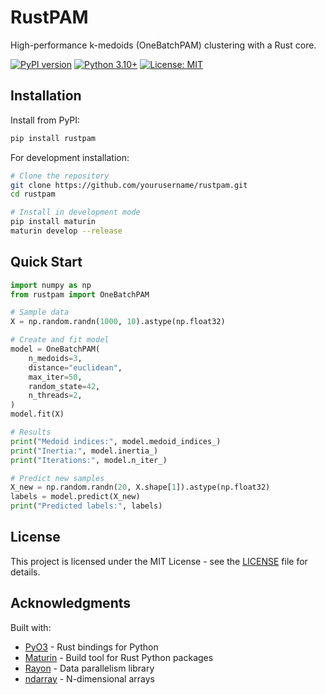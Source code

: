 # RustPAM

High-performance k-medoids (OneBatchPAM) clustering with a Rust core.

[![PyPI version](https://badge.fury.io/py/rustpam.svg)](https://badge.fury.io/py/rustpam)
[![Python 3.10+](https://img.shields.io/badge/python-3.10+-blue.svg)](https://www.python.org/downloads/)
[![License: MIT](https://img.shields.io/badge/License-MIT-yellow.svg)](https://opensource.org/licenses/MIT)


## Installation

Install from PyPI:

```bash
pip install rustpam
```

For development installation:

```bash
# Clone the repository
git clone https://github.com/yourusername/rustpam.git
cd rustpam

# Install in development mode
pip install maturin
maturin develop --release
```

## Quick Start

```python
import numpy as np
from rustpam import OneBatchPAM

# Sample data
X = np.random.randn(1000, 10).astype(np.float32)

# Create and fit model
model = OneBatchPAM(
    n_medoids=3,
    distance="euclidean",
    max_iter=50,
    random_state=42,
    n_threads=2,
)
model.fit(X)

# Results
print("Medoid indices:", model.medoid_indices_)
print("Inertia:", model.inertia_)
print("Iterations:", model.n_iter_)

# Predict new samples
X_new = np.random.randn(20, X.shape[1]).astype(np.float32)
labels = model.predict(X_new)
print("Predicted labels:", labels)
```

## License

This project is licensed under the MIT License - see the [LICENSE](LICENSE) file for details.

## Acknowledgments

Built with:
- [PyO3](https://pyo3.rs/) - Rust bindings for Python
- [Maturin](https://www.maturin.rs/) - Build tool for Rust Python packages
- [Rayon](https://github.com/rayon-rs/rayon) - Data parallelism library
- [ndarray](https://github.com/rust-ndarray/ndarray) - N-dimensional arrays

